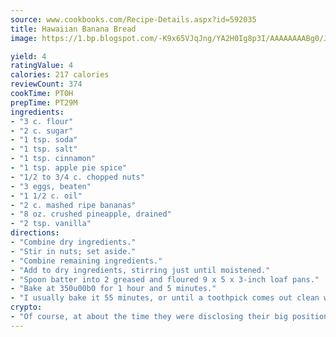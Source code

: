 ```yaml
---
source: www.cookbooks.com/Recipe-Details.aspx?id=592035
title: Hawaiian Banana Bread
image: https://1.bp.blogspot.com/-K9x65VJqJng/YA2H0Ig8p3I/AAAAAAAABg0/JRKr7ZzesxofwlGw6YudXad_aQn9BD52QCLcBGAsYHQ/s299/2.png

yield: 4
ratingValue: 4
calories: 217 calories
reviewCount: 374
cookTime: PT0H
prepTime: PT29M
ingredients:
- "3 c. flour"
- "2 c. sugar"
- "1 tsp. soda"
- "1 tsp. salt"
- "1 tsp. cinnamon"
- "1 tsp. apple pie spice"
- "1/2 to 3/4 c. chopped nuts"
- "3 eggs, beaten"
- "1 1/2 c. oil"
- "2 c. mashed ripe bananas"
- "8 oz. crushed pineapple, drained"
- "2 tsp. vanilla"
directions:
- "Combine dry ingredients."
- "Stir in nuts; set aside."
- "Combine remaining ingredients."
- "Add to dry ingredients, stirring just until moistened."
- "Spoon batter into 2 greased and floured 9 x 5 x 3-inch loaf pans."
- "Bake at 350u00b0 for 1 hour and 5 minutes."
- "I usually bake it 55 minutes, or until a toothpick comes out clean when tested in center of loaf."
crypto:
- "Of course, at about the time they were disclosing their big position, Bitcoin started to crash."
---
```

